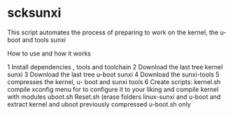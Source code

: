 # scksunxi

This script automates the process of preparing to work on the kernel, the u- boot and tools sunxi

How to use and how it works

1 Install dependencies , tools and toolchain
2 Download the last tree kernel sunxi
3 Download the last tree u-boot sunxi
4 Download the sunxi-tools
5 compresses the kernel, u- boot and sunxi tools
6 Create scripts:
kernel.sh compile xconfig menu for to configure it to your liking and compile kernel with modules
uboot.sh 
Reset.sh (erase folders linux-sunxi and u-boot and extract kernel and uboot previously compressed
u-boot.sh only 
